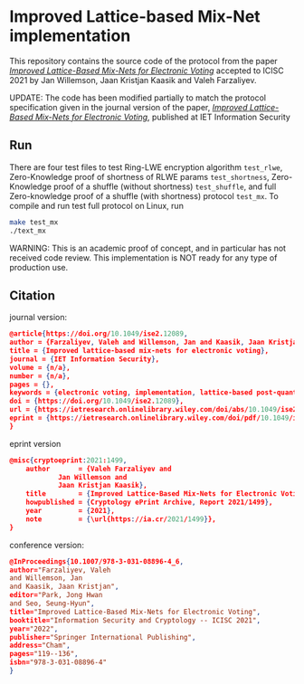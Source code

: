 # Improved Lattice-based Mix-Net implementation

This repository contains the source code of the protocol from the paper [*Improved Lattice-Based Mix-Nets for Electronic Voting*](https://link.springer.com/chapter/10.1007/978-3-031-08896-4_6) accepted to ICISC 2021 by Jan Willemson, Jaan Kristjan Kaasik and Valeh Farzaliyev. 

UPDATE: The code has been modified partially to match the protocol specification given in the journal version of the paper, [*Improved Lattice-Based Mix-Nets for Electronic Voting*](https://ietresearch.onlinelibrary.wiley.com/doi/full/10.1049/ise2.12089), published at IET Information Security

## Run
There are four test files to test Ring-LWE encryption algorithm `test_rlwe`, Zero-Knowledge proof of shortness of RLWE params `test_shortness`, Zero-Knowledge proof of a shuffle (without shortness) `test_shuffle`, and full Zero-knowledge proof of a shuffle (with shortness) protocol `test_mx`. To compile and run test full protocol on Linux, run

```sh
make test_mx
./text_mx
```
WARNING: This is an academic proof of concept, and in particular has not received code review. This implementation is NOT ready for any type of production use.

## Citation

journal version:
```json
@article{https://doi.org/10.1049/ise2.12089,
author = {Farzaliyev, Valeh and Willemson, Jan and Kaasik, Jaan Kristjan},
title = {Improved lattice-based mix-nets for electronic voting},
journal = {IET Information Security},
volume = {n/a},
number = {n/a},
pages = {},
keywords = {electronic voting, implementation, lattice-based post-quantum cryptography, mix-nets, zero-knowledge proofs},
doi = {https://doi.org/10.1049/ise2.12089},
url = {https://ietresearch.onlinelibrary.wiley.com/doi/abs/10.1049/ise2.12089},
eprint = {https://ietresearch.onlinelibrary.wiley.com/doi/pdf/10.1049/ise2.12089},
}
```

eprint version
```json
@misc{cryptoeprint:2021:1499,
    author       = {Valeh Farzaliyev and
		    Jan Willemson and
		    Jaan Kristjan Kaasik},
    title        = {Improved Lattice-Based Mix-Nets for Electronic Voting},
    howpublished = {Cryptology ePrint Archive, Report 2021/1499},
    year         = {2021},
    note         = {\url{https://ia.cr/2021/1499}},
}
```


conference version:
```json
@InProceedings{10.1007/978-3-031-08896-4_6,
author="Farzaliyev, Valeh
and Willemson, Jan
and Kaasik, Jaan Kristjan",
editor="Park, Jong Hwan
and Seo, Seung-Hyun",
title="Improved Lattice-Based Mix-Nets for Electronic Voting",
booktitle="Information Security and Cryptology -- ICISC 2021",
year="2022",
publisher="Springer International Publishing",
address="Cham",
pages="119--136",
isbn="978-3-031-08896-4"
}
```
